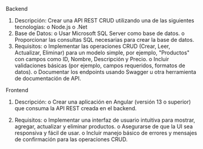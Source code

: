 Backend
1. Descripción: Crear una API REST CRUD utilizando una de las siguientes
tecnologías:
    o Node.js
    o .Net
2. Base de Datos:
    o Usar Microsoft SQL Server como base de datos.
    o Proporcionar las consultas SQL necesarias para crear la base de datos.
3. Requisitos:
    o Implementar las operaciones CRUD (Crear, Leer, Actualizar, Eliminar) para
    un modelo simple, por ejemplo, &quot;Productos&quot; con campos como ID, Nombre,
    Descripción y Precio.
    o Incluir validaciones básicas (por ejemplo, campos requeridos, formatos de
    datos).
    o Documentar los endpoints usando Swagger u otra herramienta de
    documentación de API.

Frontend
1. Descripción:
    o Crear una aplicación en Angular (versión 13 o superior) que consuma la API
    REST creada en el backend.

2. Requisitos:
    o Implementar una interfaz de usuario intuitiva para mostrar, agregar, actualizar
    y eliminar productos.
    o Asegurarse de que la UI sea responsiva y fácil de usar.
    o Incluir manejo básico de errores y mensajes de confirmación para las
    operaciones CRUD.
